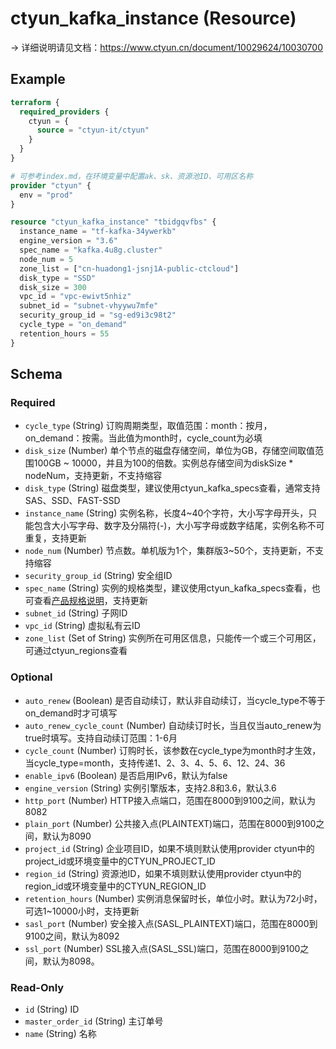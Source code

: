 # ctyun_kafka_instance (Resource)
-> 详细说明请见文档：https://www.ctyun.cn/document/10029624/10030700



## Example

```terraform
terraform {
  required_providers {
    ctyun = {
      source = "ctyun-it/ctyun"
    }
  }
}

# 可参考index.md，在环境变量中配置ak、sk、资源池ID、可用区名称
provider "ctyun" {
  env = "prod"
}

resource "ctyun_kafka_instance" "tbidgqvfbs" {
  instance_name = "tf-kafka-34ywerkb"
  engine_version = "3.6"
  spec_name = "kafka.4u8g.cluster"
  node_num = 5
  zone_list = ["cn-huadong1-jsnj1A-public-ctcloud"]
  disk_type = "SSD"
  disk_size = 300
  vpc_id = "vpc-ewivt5nhiz"
  subnet_id = "subnet-vhyywu7mfe"
  security_group_id = "sg-ed9i3c98t2"
  cycle_type = "on_demand"
  retention_hours = 55
}
```

<!-- schema generated by tfplugindocs -->
## Schema

### Required

- `cycle_type` (String) 订购周期类型，取值范围：month：按月，on_demand：按需。当此值为month时，cycle_count为必填
- `disk_size` (Number) 单个节点的磁盘存储空间，单位为GB，存储空间取值范围100GB ~ 10000，并且为100的倍数。实例总存储空间为diskSize * nodeNum，支持更新，不支持缩容
- `disk_type` (String) 磁盘类型，建议使用ctyun_kafka_specs查看，通常支持SAS、SSD、FAST-SSD
- `instance_name` (String) 实例名称，长度4~40个字符，大小写字母开头，只能包含大小写字母、数字及分隔符(-)，大小写字母或数字结尾，实例名称不可重复，支持更新
- `node_num` (Number) 节点数。单机版为1个，集群版3~50个，支持更新，不支持缩容
- `security_group_id` (String) 安全组ID
- `spec_name` (String) 实例的规格类型，建议使用ctyun_kafka_specs查看，也可查看<a href="https://www.ctyun.cn/document/10029624/10030704">产品规格说明</a>，支持更新
- `subnet_id` (String) 子网ID
- `vpc_id` (String) 虚拟私有云ID
- `zone_list` (Set of String) 实例所在可用区信息，只能传一个或三个可用区，可通过ctyun_regions查看

### Optional

- `auto_renew` (Boolean) 是否自动续订，默认非自动续订，当cycle_type不等于on_demand时才可填写
- `auto_renew_cycle_count` (Number) 自动续订时长，当且仅当auto_renew为true时填写。支持自动续订范围：1-6月
- `cycle_count` (Number) 订购时长，该参数在cycle_type为month时才生效，当cycle_type=month，支持传递1、2、3、4、5、6、12、24、36
- `enable_ipv6` (Boolean) 是否启用IPv6，默认为false
- `engine_version` (String) 实例引擎版本，支持2.8和3.6，默认3.6
- `http_port` (Number) HTTP接入点端口，范围在8000到9100之间，默认为8082
- `plain_port` (Number) 公共接入点(PLAINTEXT)端口，范围在8000到9100之间，默认为8090
- `project_id` (String) 企业项目ID，如果不填则默认使用provider ctyun中的project_id或环境变量中的CTYUN_PROJECT_ID
- `region_id` (String) 资源池ID，如果不填则默认使用provider ctyun中的region_id或环境变量中的CTYUN_REGION_ID
- `retention_hours` (Number) 实例消息保留时长，单位小时。默认为72小时，可选1~10000小时，支持更新
- `sasl_port` (Number) 安全接入点(SASL_PLAINTEXT)端口，范围在8000到9100之间，默认为8092
- `ssl_port` (Number) SSL接入点(SASL_SSL)端口，范围在8000到9100之间，默认为8098。

### Read-Only

- `id` (String) ID
- `master_order_id` (String) 主订单号
- `name` (String) 名称
